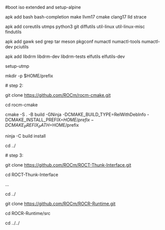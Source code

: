 \#boot iso extended and setup-alpine 

apk add bash bash-completion make llvm17 cmake clang17 lld strace

apk add coreutils utmps python3 git diffutils util-linux util-linux-misc findutils

apk add gawk sed grep tar meson pkgconf numactl numactl-tools numactl-dev pciutils

apk add libdrm libdrm-dev libdrm-tests elfutils elfutils-dev

setup-utmp

mkdir -p $HOME/prefix

\# step 2:

git clone https://github.com/ROCm/rocm-cmake.git

cd rocm-cmake

cmake -S . -B build -GNinja -DCMAKE_BUILD_TYPE=RelWithDebInfo -DCMAKE_INSTALL_PREFIX=$HOME/prefix -DCMAKE_PREFIX_PATH=$HOME/prefix

ninja -C build install

cd ../

\# step 3:

git clone https://github.com/ROCm/ROCT-Thunk-Interface.git

cd ROCT-Thunk-Interface

...

cd ../

git clone https://github.com/ROCm/ROCR-Runtime.git

cd ROCR-Runtime/src

cd ../../

